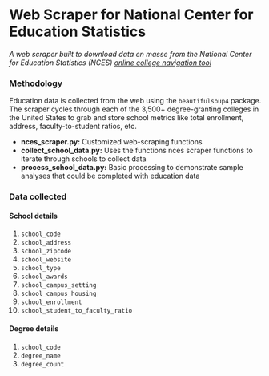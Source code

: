 # Web Scraper for National Center for Education Statistics
*A web scraper built to download data en masse from the National Center for Education Statistics (NCES) [online college navigation tool](https://nces.ed.gov/collegenavigator/)*

### Methodology
Education data is collected from the web using the `beautifulsoup4` package. The scraper cycles through each of the 3,500+ degree-granting colleges in the United States to grab and store school metrics like total enrollment, address, faculty-to-student ratios, etc.

* **nces_scraper.py:** Customized web-scraping functions
* **collect_school_data.py:** Uses the functions nces scraper functions to iterate through schools to collect data
* **process_school_data.py:** Basic processing to demonstrate sample analyses that could be completed with education data

### Data collected

#### School details
1. `school_code`
2. `school_address`
3. `school_zipcode`
4. `school_website`
5. `school_type`
6. `school_awards`
7. `school_campus_setting`
8. `school_campus_housing`
9. `school_enrollment`
10. `school_student_to_faculty_ratio`

#### Degree details
1. `school_code`
2. `degree_name`
3. `degree_count`
